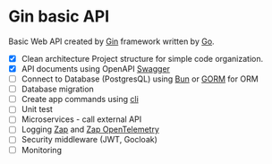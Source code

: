 # Gin basic API

Basic Web API created by [Gin](https://github.com/gin-gonic/gin) framework written by [Go](https://go.dev/).

- [x] Clean architecture Project structure for simple code organization.
- [x] API documents using OpenAPI [Swagger](https://swagger.io/specification/)
- [ ] Connect to Database (PostgresQL) using [Bun](https://bun.uptrace.dev/) or [GORM](https://gorm.io/) for ORM
- [ ] Database migration
- [ ] Create app commands using [cli](https://pkg.go.dev/github.com/urfave/cli/v2)
- [ ] Unit test
- [ ] Microservices - call external API
- [ ] Logging [Zap](https://pkg.go.dev/go.uber.org/zap) and [Zap OpenTelemetry](https://pkg.go.dev/github.com/uptrace/opentelemetry-go-extra/otelzap)
- [ ] Security middleware (JWT, Gocloak)
- [ ] Monitoring
